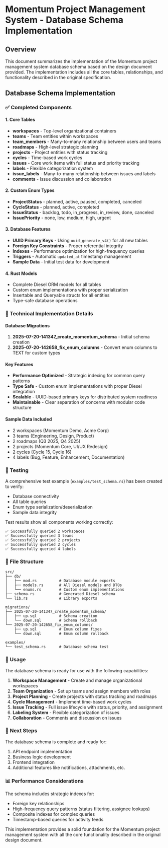 # Momentum Project Management System - Database Schema Implementation

## Overview

This document summarizes the implementation of the Momentum project management system database schema based on the design document provided. The implementation includes all the core tables, relationships, and functionality described in the original specification.

## Database Schema Implementation

### ✅ Completed Components

#### 1. Core Tables
- **workspaces** - Top-level organizational containers
- **teams** - Team entities within workspaces
- **team_members** - Many-to-many relationship between users and teams
- **roadmaps** - High-level strategic planning
- **projects** - Project entities with status tracking
- **cycles** - Time-based work cycles
- **issues** - Core work items with full status and priority tracking
- **labels** - Flexible categorization system
- **issue_labels** - Many-to-many relationship between issues and labels
- **comments** - Issue discussion and collaboration

#### 2. Custom Enum Types
- **ProjectStatus** - planned, active, paused, completed, canceled
- **CycleStatus** - planned, active, completed
- **IssueStatus** - backlog, todo, in_progress, in_review, done, canceled
- **IssuePriority** - none, low, medium, high, urgent

#### 3. Database Features
- **UUID Primary Keys** - Using `uuid_generate_v4()` for all new tables
- **Foreign Key Constraints** - Proper referential integrity
- **Indexes** - Performance optimization for high-frequency queries
- **Triggers** - Automatic `updated_at` timestamp management
- **Sample Data** - Initial test data for development

#### 4. Rust Models
- Complete Diesel ORM models for all tables
- Custom enum implementations with proper serialization
- Insertable and Queryable structs for all entities
- Type-safe database operations

### 🔧 Technical Implementation Details

#### Database Migrations
1. **2025-07-20-141347_create_momentum_schema** - Initial schema creation
2. **2025-07-20-142658_fix_enum_columns** - Convert enum columns to TEXT for custom types

#### Key Features
- **Performance Optimized** - Strategic indexing for common query patterns
- **Type Safe** - Custom enum implementations with proper Diesel integration
- **Scalable** - UUID-based primary keys for distributed system readiness
- **Maintainable** - Clear separation of concerns with modular code structure

#### Sample Data Included
- 2 workspaces (Momentum Demo, Acme Corp)
- 3 teams (Engineering, Design, Product)
- 2 roadmaps (Q3 2025, Q4 2025)
- 2 projects (Momentum Core, UI/UX Redesign)
- 2 cycles (Cycle 15, Cycle 16)
- 4 labels (Bug, Feature, Enhancement, Documentation)

### 🧪 Testing

A comprehensive test example (`examples/test_schema.rs`) has been created to verify:
- Database connectivity
- All table queries
- Enum type serialization/deserialization
- Sample data integrity

Test results show all components working correctly:
```
✅ Successfully queried 2 workspaces
✅ Successfully queried 3 teams
✅ Successfully queried 2 projects
✅ Successfully queried 2 cycles
✅ Successfully queried 4 labels
```

### 📁 File Structure

```
src/
├── db/
│   ├── mod.rs          # Database module exports
│   ├── models.rs       # All Diesel models and DTOs
│   └── enums.rs        # Custom enum implementations
├── schema.rs           # Generated Diesel schema
└── lib.rs              # Library exports

migrations/
├── 2025-07-20-141347_create_momentum_schema/
│   ├── up.sql          # Schema creation
│   └── down.sql        # Schema rollback
└── 2025-07-20-142658_fix_enum_columns/
    ├── up.sql          # Enum column fixes
    └── down.sql        # Enum column rollback

examples/
└── test_schema.rs      # Database schema test
```

### 🚀 Usage

The database schema is ready for use with the following capabilities:

1. **Workspace Management** - Create and manage organizational workspaces
2. **Team Organization** - Set up teams and assign members with roles
3. **Project Planning** - Create projects with status tracking and roadmaps
4. **Cycle Management** - Implement time-based work cycles
5. **Issue Tracking** - Full issue lifecycle with status, priority, and assignment
6. **Labeling System** - Flexible categorization of issues
7. **Collaboration** - Comments and discussion on issues

### 🔄 Next Steps

The database schema is complete and ready for:
1. API endpoint implementation
2. Business logic development
3. Frontend integration
4. Additional features like notifications, attachments, etc.

### 📊 Performance Considerations

The schema includes strategic indexes for:
- Foreign key relationships
- High-frequency query patterns (status filtering, assignee lookups)
- Composite indexes for complex queries
- Timestamp-based queries for activity feeds

This implementation provides a solid foundation for the Momentum project management system with all the core functionality described in the original design document.